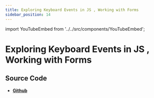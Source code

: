 ```yaml
---
title: Exploring Keyboard Events in JS , Working with Forms
sidebar_position: 14
---
```


import YouTubeEmbed from '../../src/components/YouTubeEmbed';

# Exploring Keyboard Events in JS , Working with Forms

<YouTubeEmbed videoId="Yym-nt3CAIk" />

## Source Code

- [**Github**](https://github.com/isarojdahal/javascript-workshop)
